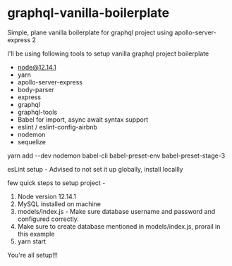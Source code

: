 # graphql-vanilla-boilerplate
Simple, plane vanilla boilerplate for graphql project using apollo-server-express 2

I'll be using following tools to setup vanilla graphql project boilerplate

  - node@12.14.1
  - yarn
  - apollo-server-express
  - body-parser
  - express
  - graphql
  - graphql-tools
  - Babel for import, async await syntax support
  - eslint / eslint-config-airbnb
  - nodemon
  - sequelize

yarn add --dev nodemon babel-cli babel-preset-env babel-preset-stage-3

esLint setup - Advised to not set it up globally, install locallly

few quick steps to setup project -
  1. Node version 12.14.1
  2. MySQL installed on machine
  3. models/index.js - Make sure database username and password and configured correctly.
  4. Make sure to create database mentioned in models/index.js, prorail in this example
  5. yarn start

You're all setup!!!
